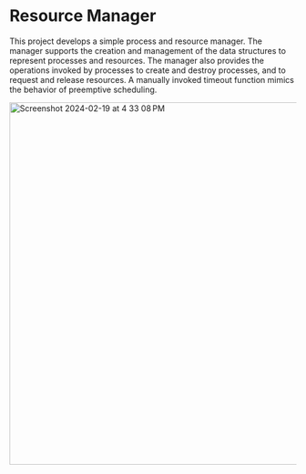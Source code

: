 # Resource Manager
This project develops a simple process and resource manager. The manager supports the creation and management of the data structures to represent processes and resources. The manager also provides the operations invoked by processes to create and destroy processes, and to request and release resources. A manually invoked timeout function mimics the behavior of preemptive scheduling.

<img width="636" alt="Screenshot 2024-02-19 at 4 33 08 PM" src="https://github.com/anushayelanji/resource_manager/assets/74753527/1d848f1a-84c1-4cfd-be2b-f48a3e285475">
